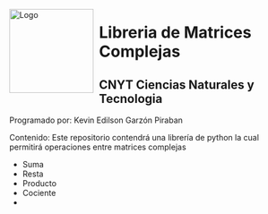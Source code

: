 <img src="https://upload.wikimedia.org/wikipedia/commons/2/2f/Escuela_Colombiana_de_Ingenier%C3%ADa_2.jpg"
     alt="Logo"
     style="float: left; margin-right: 10px;" width="150"/>

# Libreria de Matrices Complejas
## CNYT Ciencias Naturales y Tecnologia  
Programado por: Kevin Edilson Garzón Piraban

Contenido:
Este repositorio contendrá una librería de python la cual permitirá operaciones entre matrices complejas
  * Suma
  * Resta
  * Producto
  * Cociente
  *
